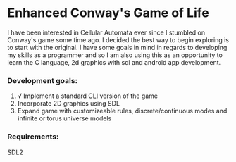 <h1>Enhanced Conway's Game of Life </h1>

I have been interested in Cellular Automata ever since I stumbled on Conway's game some time ago. I decided the best way to begin exploring is to start with the original. I have some goals in mind in regards to developing my skills as a programmer and so I am also using this as an opportunity to learn the C language, 2d graphics with sdl and android app development. 

<h3>Development goals:</h3>

<ol>
  <li>√ Implement a standard CLI version of the game</li>
  <li>Incorporate 2D graphics using SDL</li>
  <li>Expand game with customizeable rules, discrete/continuous modes and infinite or torus universe models</li>
</ol>

<h3>Requirements:</h3>

SDL2
